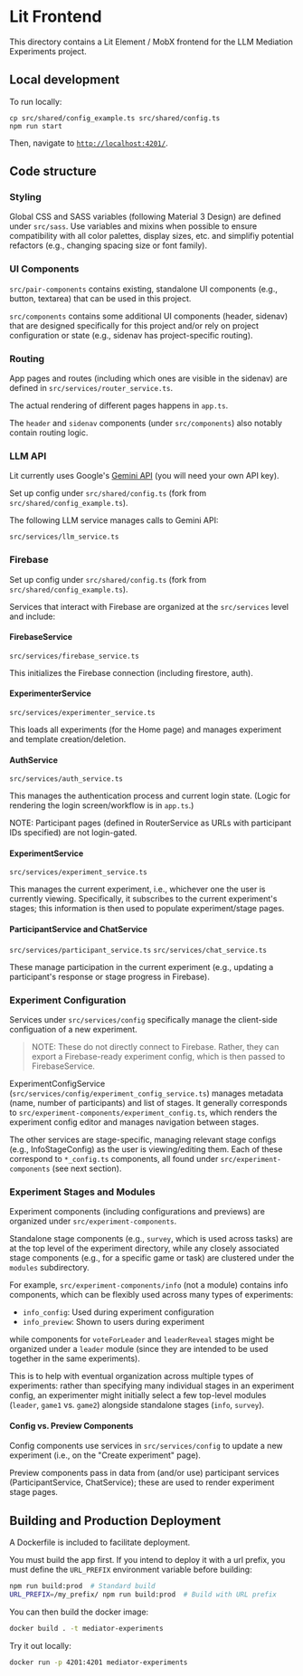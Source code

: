   # Lit Frontend

This directory contains a Lit Element / MobX frontend for the LLM Mediation
Experiments project.

## Local development

To run locally:

```
cp src/shared/config_example.ts src/shared/config.ts
npm run start
```

Then, navigate to [`http://localhost:4201/`](http://localhost:4201/).

## Code structure

### Styling

Global CSS and SASS variables (following Material 3 Design) are defined under
`src/sass`. Use variables and mixins when possible to ensure compatibility
with all color palettes, display sizes, etc. and simplifiy potential
refactors (e.g., changing spacing size or font family).

### UI Components

`src/pair-components` contains existing, standalone UI components
(e.g., button, textarea) that can be used in this project.

`src/components` contains some additional UI components (header, sidenav)
that are designed specifically for this project and/or rely on project
configuration or state (e.g., sidenav has project-specific routing).

### Routing

App pages and routes (including which ones are visible in the sidenav)
are defined in `src/services/router_service.ts`.

The actual rendering of different pages happens in `app.ts`.

The `header` and `sidenav` components (under `src/components`) also notably
contain routing logic.

### LLM API

Lit currently uses Google's [Gemini API](https://ai.google.dev/gemini-api)
(you will need your own API key).

Set up config under `src/shared/config.ts`
(fork from `src/shared/config_example.ts`).

The following LLM service manages calls to Gemini API:

`src/services/llm_service.ts`

### Firebase

Set up config under `src/shared/config.ts`
(fork from `src/shared/config_example.ts`).

Services that interact with Firebase are organized at the
`src/services` level and include:

#### FirebaseService

`src/services/firebase_service.ts`

This initializes the Firebase connection (including firestore, auth).

#### ExperimenterService

`src/services/experimenter_service.ts`

This loads all experiments (for the Home page) and manages experiment
and template creation/deletion.

#### AuthService

`src/services/auth_service.ts`

This manages the authentication process and current login state.
(Logic for rendering the login screen/workflow is in `app.ts`.)

NOTE: Participant pages (defined in RouterService as URLs with participant
IDs specified) are not login-gated.

#### ExperimentService

`src/services/experiment_service.ts`

This manages the current experiment, i.e., whichever one the user is
currently viewing. Specifically, it subscribes to the current experiment's
stages; this information is then used to populate experiment/stage pages.

#### ParticipantService and ChatService

`src/services/participant_service.ts`
`src/services/chat_service.ts`

These manage participation in the current experiment (e.g., updating
a participant's response or stage progress in Firebase).

### Experiment Configuration

Services under `src/services/config` specifically manage the client-side
configuation of a new experiment.

> NOTE: These do not directly connect to Firebase. Rather, they can export
a Firebase-ready experiment config, which is then passed to FirebaseService.

ExperimentConfigService (`src/services/config/experiment_config_service.ts`)
manages metadata (name, number of participants) and list of stages.
It generally corresponds to `src/experiment-components/experiment_config.ts`,
which renders the experiment config editor and manages navigation between
stages.

The other services are stage-specific, managing relevant stage configs
(e.g., InfoStageConfig) as the user is viewing/editing them. Each of these
correspond to `*_config.ts` components, all found under
`src/experiment-components` (see next section).

### Experiment Stages and Modules

Experiment components (including configurations and previews)
are organized under `src/experiment-components`.

Standalone stage components (e.g., `survey`, which is used across tasks)
are at the top level of the experiment directory, while any closely
associated stage components (e.g., for a specific game or task) are clustered
under the `modules` subdirectory.

For example, `src/experiment-components/info` (not a module)
contains info components, which can be flexibly used across many types
of experiments:

- `info_config`: Used during experiment configuration
- `info_preview`: Shown to users during experiment

while components for `voteForLeader` and `leaderReveal` stages
might be organized under a `leader` module
(since they are intended to be used together in the same experiments).

This is to help with eventual organization across multiple types of
experiments: rather than specifying many individual stages
in an experiment config, an experimenter might initially select a few
top-level modules (`leader`, `game1` vs. `game2`) alongside standalone
stages (`info`, `survey`).

#### Config vs. Preview Components

Config components use services in `src/services/config` to update
a new experiment (i.e., on the "Create experiment" page).

Preview components pass in data from (and/or use) participant services
(ParticipantService, ChatService); these are used to render experiment stage
pages.


## Building and Production Deployment

A Dockerfile is included to facilitate deployment.

You must build the app first. If you intend to deploy it with a url prefix, you must define the `URL_PREFIX` environment variable before building:

```bash
npm run build:prod  # Standard build
URL_PREFIX=/my_prefix/ npm run build:prod  # Build with URL prefix
```

You can then build the docker image:

```bash
docker build . -t mediator-experiments
```

Try it out locally:

```bash
docker run -p 4201:4201 mediator-experiments
```


